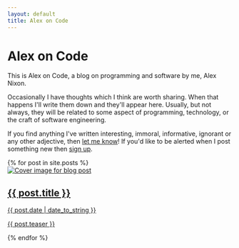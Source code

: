 ```yaml
---
layout: default
title: Alex on Code
---
```

# Alex on Code

This is Alex on Code, a blog on programming and software by me, Alex Nixon.

Occasionally I have thoughts which I think are worth sharing. When that happens I'll write them down and they'll appear here. Usually, but not always, they will be related to some aspect of programming, technology, or the craft of software engineering.

If you find anything I've written interesting, immoral, informative, ignorant or any other adjective, then [let me know](/contact/)! If you'd like to be alerted when I post something new then [sign up](http://eepurl.com/gNIAJ5).

<div class="post-list">
  {% for post in site.posts %}
  <a href="{{ post.url }}">
  <div class="post-item">
    <div class="post-header">
      <img alt="Cover image for blog post" class="post-cover" src="{{ post.image-small }}"/>
      <h2 class="post-title"> {{ post.title }}</h2>
      <div class="post-date"> {{ post.date | date_to_string }}</div>
    </div>
    <div class="post-description"><p>{{ post.teaser }}</p></div>
  </div>
  </a>
  {% endfor %}
</div>